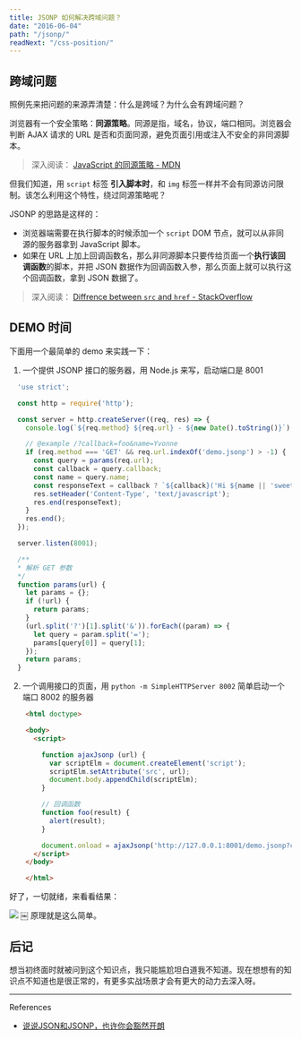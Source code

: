 ```yaml
---
title: JSONP 如何解决跨域问题？
date: "2016-06-04"
path: "/jsonp/"
readNext: "/css-position/"
---
```

## 跨域问题
照例先来把问题的来源弄清楚：什么是跨域？为什么会有跨域问题？

浏览器有一个安全策略：**同源策略**。同源是指，域名，协议，端口相同。浏览器会判断 AJAX 请求的 URL 是否和页面同源，避免页面引用或注入不安全的非同源脚本。

> 深入阅读： [JavaScript 的同源策略 - MDN](https://developer.mozilla.org/zh-CN/docs/Web/Security/Same-origin_policy)

但我们知道，用 `script` 标签  **引入脚本时**，和 `img` 标签一样并不会有同源访问限制。该怎么利用这个特性，绕过同源策略呢？

JSONP 的思路是这样的：

- 浏览器端需要在执行脚本的时候添加一个 `script` DOM 节点，就可以从非同源的服务器拿到 JavaScript 脚本。
- 如果在 URL 上加上回调函数名，那么非同源脚本只要传给页面一个**执行该回调函数**的脚本，并把 JSON 数据作为回调函数入参，那么页面上就可以执行这个回调函数，拿到 JSON 数据了。

> 深入阅读： [Diffrence between `src` and `href` - StackOverflow](http://stackoverflow.com/questions/3395359/difference-between-src-and-href)

## DEMO 时间
下面用一个最简单的 demo 来实践一下：

1.  一个提供 JSONP 接口的服务器，用 Node.js 来写，启动端口是 8001
```js
  'use strict';

  const http = require('http');

  const server = http.createServer((req, res) => {
    console.log(`${req.method} ${req.url} - ${new Date().toString()}`);

    // @example /?callback=foo&name=Yvonne
    if (req.method === 'GET' && req.url.indexOf('demo.jsonp') > -1) {
      const query = params(req.url);
      const callback = query.callback;
      const name = query.name;
      const responseText = callback ? `${callback}('Hi ${name || 'sweety'}. This is a jsonp text.')` : '';
      res.setHeader('Content-Type', 'text/javascript');
      res.end(responseText);
    }
    res.end();
  });

  server.listen(8001);

  /**
  * 解析 GET 参数
  */
  function params(url) {
    let params = {};
    if (!url) {
      return params;
    }
    (url.split('?')[1].split('&')).forEach((param) => {
      let query = param.split('=');
      params[query[0]] = query[1];
    });
    return params;
  }
```

2. 一个调用接口的页面，用 `python -m SimpleHTTPServer 8002` 简单启动一个端口 8002 的服务器

```html
    <html doctype>

    <body>
      <script>

        function ajaxJsonp (url) {
          var scriptElm = document.createElement('script');
          scriptElm.setAttribute('src', url);
          document.body.appendChild(scriptElm);
        }

        // 回调函数
        function foo(result) {
          alert(result);
        }

        document.onload = ajaxJsonp('http://127.0.0.1:8001/demo.jsonp?callback=foo&name=Yvonne');
      </script>
    </body>

    </html>
```

好了，一切就绪，来看看结果：

![](http://7xl4xb.com1.z0.glb.clouddn.com/%E5%B1%8F%E5%B9%95%E5%BF%AB%E7%85%A7%202016-06-04%2012.45.34.png)
￼
原理就是这么简单。

## 后记
想当初终面时就被问到这个知识点，我只能尴尬坦白道我不知道。现在想想有的知识点不知道也是很正常的，有更多实战场景才会有更大的动力去深入呀。

- - -
References

- [说说JSON和JSONP，也许你会豁然开朗](http://kb.cnblogs.com/page/139725/)
